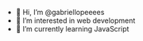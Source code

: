- 👋 Hi, I’m @gabriellopeeees
- 👀 I’m interested in web development
- 🌱 I’m currently learning JavaScript 
